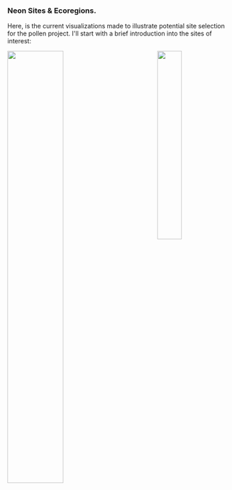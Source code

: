 ### Neon Sites & Ecoregions. 

Here, is the current visualizations made to illustrate potential site selection for the pollen project. I'll start with a brief introduction into the sites of interest: 


<img align="right" width="33%" src="../fig/ecoregion-overall-map-w-neon.png"/>
<img src="jtmiller29/pollen-project-mapping/fig/ecoregion-overall-map-w-neon.png " width = "50%" align="middle"  />

